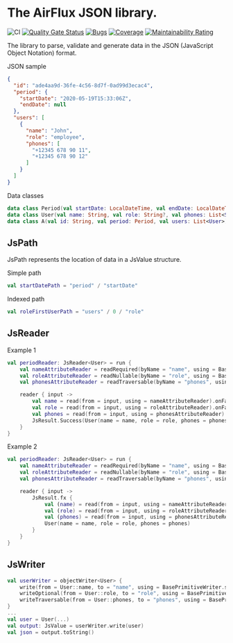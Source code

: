 # The AirFlux JSON library.

![CI](https://github.com/airflux/airflux/workflows/CI/badge.svg)
[![Quality Gate Status](https://sonarcloud.io/api/project_badges/measure?project=airflux_airflux&metric=alert_status)](https://sonarcloud.io/dashboard?id=airflux_airflux)
[![Bugs](https://sonarcloud.io/api/project_badges/measure?project=airflux_airflux&metric=bugs)](https://sonarcloud.io/dashboard?id=airflux_airflux)
[![Coverage](https://sonarcloud.io/api/project_badges/measure?project=airflux_airflux&metric=coverage)](https://sonarcloud.io/dashboard?id=airflux_airflux)
[![Maintainability Rating](https://sonarcloud.io/api/project_badges/measure?project=airflux_airflux&metric=sqale_rating)](https://sonarcloud.io/dashboard?id=airflux_airflux)

The library to parse, validate and generate data in the JSON (JavaScript Object Notation) format.

JSON sample
```json
{
  "id": "ade4aa9d-36fe-4c56-8d7f-0ad99d3ecac4",
  "period": {
    "startDate": "2020-05-19T15:33:06Z",
    "endDate": null
  },
  "users": [
    {
      "name": "John",
      "role": "employee",
      "phones": [
        "+12345 678 90 11",
        "+12345 678 90 12"
      ]
    }
  ]
}
```

Data classes
```kotlin
data class Period(val startDate: LocalDateTime, val endDate: LocalDateTime?)
data class User(val name: String, val role: String?, val phones: List<String>)
data class A(val id: String, val period: Period, val users: List<User>)
```

## JsPath
JsPath represents the location of data in a JsValue structure.

Simple path
```kotlin
val startDatePath = "period" / "startDate"
```
Indexed path
```kotlin
val roleFirstUserPath = "users" / 0 / "role"
```


## JsReader
Example 1
```kotlin
val periodReader: JsReader<User> = run {
    val nameAttributeReader = readRequired(byName = "name", using = BasePrimitiveReader.string)
    val roleAttributeReader = readNullable(byName = "role", using = BasePrimitiveReader.string)
    val phonesAttributeReader = readTraversable(byName = "phones", using = BasePrimitiveReader.string)

    reader { input ->
        val name = read(from = input, using = nameAttributeReader).onFailure { return@reader it }
        val role = read(from = input, using = roleAttributeReader).onFailure { return@reader it }
        val phones = read(from = input, using = phonesAttributeReader).onFailure { return@reader it }
        JsResult.Success(User(name = name, role = role, phones = phones))
    }
}
```
Example 2
```kotlin
val periodReader: JsReader<User> = run {
    val nameAttributeReader = readRequired(byName = "name", using = BasePrimitiveReader.string)
    val roleAttributeReader = readNullable(byName = "role", using = BasePrimitiveReader.string)
    val phonesAttributeReader = readTraversable(byName = "phones", using = BasePrimitiveReader.string)

    reader { input ->
        JsResult.fx {
            val (name) = read(from = input, using = nameAttributeReader)
            val (role) = read(from = input, using = roleAttributeReader)
            val (phones) = read(from = input, using = phonesAttributeReader)
            User(name = name, role = role, phones = phones)
        }
    }
}
```

## JsWriter
```kotlin
val userWriter = objectWriter<User> {
    write(from = User::name, to = "name", using = BasePrimitiveWriter.string)
    writeOptional(from = User::role, to = "role", using = BasePrimitiveWriter.string)
    writeTraversable(from = User::phones, to = "phones", using = BasePrimitiveWriter.string)
}
...
val user = User(...)
val output: JsValue = userWriter.write(user)
val json = output.toString()
```

